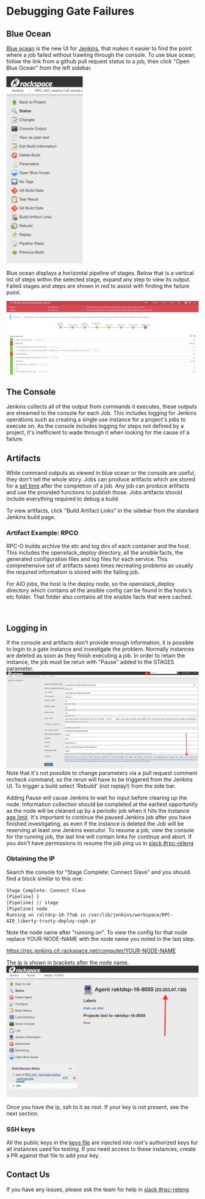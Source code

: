 # Debugging Gate Failures

## Blue Ocean
[Blue ocean](https://rpc.jenkins.cit.rackspace.net/blue/organizations/jenkins/pipelines) is the new UI for [Jenkins](https://rpc.jenkins.cit.rackspace.net/), that makes it easier to find the point where
a job failed without trawling through the console. To use blue ocean, follow
the link from a github pull request status to a job, then click "Open Blue
Ocean" from the left sidebar.

<img src="images/debugging/sidebar.png" width=200>

Blue ocean displays a horizontal pipeline of stages. Below that is a vertical
list of steps within the selected stage, expand any step to view its output.
Failed stages and steps are shown in red to assist with finding the failure point.

![](images/debugging/blueocean.png)



## The Console
Jenkins collects all of the output from commands it executes, these outputs are
streamed to the console for each Job. This includes logging for Jenkins
operations such as creating a single use instance for a project's jobs to
execute on. As the console includes logging for steps not defined by a project,
it's inefficient to wade through it when looking for the cause of a failure.

## Artifacts
While command outputs as viewed in blue ocean or the console are useful, they
don't tell the whole story. Jobs can produce artifacts which are stored
for a [set time](https://github.com/rcbops/rpc-gating/blob/master/playbooks/upload_to_cloud_files.yml#L13-L19) after the completion of a job. Any job can produce artifacts
and use the provided functions to publish those. Jobs artifacts should include
everything required to debug a build.

To view artifacts, click "Build Artifact Links" in the sidebar from the standard
Jenkins build page.

### Artifact Example: RPCO

RPC-O builds archive the etc and log dirs of each container and the host.
This includes the openstack_deploy directory, all the ansible facts, the generated
configuration files and log files for each service. This comprehensive set of
artifacts saves times recreating problems as usually the required information
is stored with the failing job.





For AIO jobs, the host is the deploy node, so the openstack_deploy directory
which contains all the ansible config can be found in the hosts's etc folder.
That folder also contains all the ansible facts that were cached.

 
## Logging in
If the console and artifacts don't provide enough information, it is possible
to login to a gate instance and investigate the problem. Normally instances
are deleted as soon as they finish executing a job. In order to retain
the instance, the job must be rerun with "Pause" added to the STAGES parameter.
![](images/debugging/add_pause.png)
Note that it's not possible to change parameters via a pull request comment
recheck command, so the rerun will have to be triggered from the Jenkins UI. To
trigger a build select 'Rebuild' (not replay!) from the side bar.

Adding Pause will cause Jenkins to wait for input before clearing up the node.
Information collection should be completed at the earliest opportunity as the
node will be cleaned up by a periodic job when it hits the instance [age
limit](https://github.com/rcbops/rpc-gating/blob/master/rpc_jobs/periodic_cleanup.yml#L6-L9).
It's important to continue the paused Jenkins job after you have finished
investigating, as even if the instance is deleted the Job will be reserving at
least one Jenkins executor. To resume a job, view the console for the running job,
the last line will contain links for continue and abort. If you don't have
permissions to resume the job ping us in [slack #rpc-releng ](https://rackspace.slack.com/messages/C5E42823W)

### Obtaining the IP
Search the console for "Stage Complete: Connect Slave" and you should find a
block similar to this one:

```
Stage Complete: Connect Slave
[Pipeline] }
[Pipeline] // stage
[Pipeline] node
Running on raltdcp-10-77a6 in /var/lib/jenkins/workspace/RPC-AIO_liberty-trusty-deploy-ceph-pr
```

Note the node name after "running on". To view the config for that node replace
YOUR-NODE-NAME with the node name you noted in the last step.

https://rpc.jenkins.cit.rackspace.net/computer/YOUR-NODE-NAME

The ip is shown in brackets after the node name.
![](images/debugging/node_ip.png)

Once you have the ip, ssh to it as root. If your key is not present, see the
next section.

### SSH keys
All the public keys in the [keys file](https://github.com/rcbops/rpc-gating/blob/master/keys/rcb.keys) are injected
into root's authorized keys for all instances used for testing. If you need
access to these instances, create a PR against that file to add your key.


## Contact Us
If you have any issues, please ask the team for help in [slack #rpc-releng](https://rackspace.slack.com/messages/C5E42823W
)

